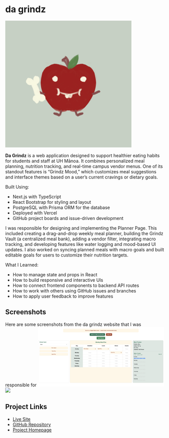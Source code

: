 # da grindz

<img width="400px" class="rounded p-4" src="../img/da-grindz/bone-apple-teeth.png">

**Da Grindz** is a web application designed to support healthier eating habits for students and staff at UH Mānoa. It combines personalized meal planning, nutrition tracking, and real-time campus vendor menus. One of its standout features is “Grindz Mood,” which customizes meal suggestions and interface themes based on a user’s current cravings or dietary goals.

Built Using:
- Next.js with TypeScript
- React Bootstrap for styling and layout
- PostgreSQL with Prisma ORM for the database
- Deployed with Vercel
- GitHub project boards and issue-driven development

I was responsible for designing and implementing the Planner Page. This included creating a drag-and-drop weekly meal planner, building the Grindz Vault (a centralized meal bank), adding a vendor filter, integrating macro tracking, and developing features like water logging and mood-based UI updates. I also worked on syncing planned meals with macro goals and built editable goals for users to customize their nutrition targets.

What I Learned:
- How to manage state and props in React
- How to build responsive and interactive UIs
- How to connect frontend components to backend API routes
- How to work with others using GitHub issues and branches
- How to apply user feedback to improve features

## Screenshots
Here are some screenshots from the da grindz website that I was responsible for
<img width="400px" class="rounded p-4" src="../img/da-grindz/planner-m3.png">
<img width="400px" class="rounded p-4" src="../images/da-grindz/planner-m3.2.png">

## Project Links
- [Live Site](https://da-grindz.vercel.app/)
- [GitHub Repository](https://github.com/da-grindz)
- [Project Homepage](https://da-grindz.github.io/)
